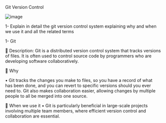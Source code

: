 Git Version Control

![image](https://github.com/user-attachments/assets/af8668e0-6563-4909-9792-b95fbcd3432c)

 

1-	Explain in detail the git version control system explaining why and when we use it and all the related terms

1-	Git

	Description: Git is a distributed version control system that tracks versions of files. It is often used to control source code by programmers who are developing software collaboratively.

	Why

•	Git tracks the changes you make to files, so you have a record of what has been done, and you can revert to specific versions should you ever need to. Git also makes collaboration easier, allowing changes by multiple people to all be merged into one source.

	When we use it
•	Git is particularly beneficial in large-scale projects involving multiple team members, where efficient version control and collaboration are essential.

